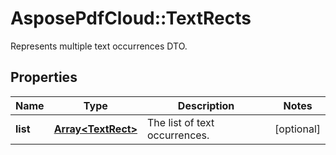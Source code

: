 ﻿# AsposePdfCloud::TextRects
Represents multiple text occurrences DTO.

## Properties
Name | Type | Description | Notes
------------ | ------------- | ------------- | -------------
**list** | [**Array&lt;TextRect&gt;**](TextRect.md) | The list of text occurrences. | [optional] 


